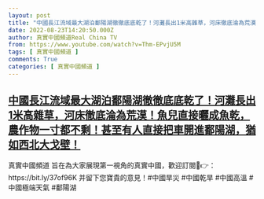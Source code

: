 ```yaml
---
layout: post
title: "中國長江流域最大湖泊鄱陽湖徹徹底底乾了！河灘長出1米高雜草，河床徹底淪為荒漠！魚兒直接曬成魚乾，農作物一寸都不剩！甚至有人直接把車開進鄱陽湖，猶如西北大戈壁！"
date: 2022-08-23T14:20:50.000Z
author: 真實中國頻道Real China TV
from: https://www.youtube.com/watch?v=Thm-EPvjU5M
tags: [ 真實中國頻道 ]
comments: True
categories: [ 真實中國頻道 ]
---
```

<!--1661264450000-->
[中國長江流域最大湖泊鄱陽湖徹徹底底乾了！河灘長出1米高雜草，河床徹底淪為荒漠！魚兒直接曬成魚乾，農作物一寸都不剩！甚至有人直接把車開進鄱陽湖，猶如西北大戈壁！](https://www.youtube.com/watch?v=Thm-EPvjU5M)
------

<div>
真實中國頻道 旨在為大家展現第一視角的真實中國，歡迎訂閱💖👉：https://bit.ly/37of96K  并留下您寶貴的意見！#中國旱災 #中國乾旱 #中國高溫 #中國極端天氣 #鄱陽湖
</div>
